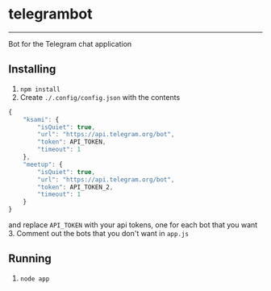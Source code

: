 # telegrambot
-----
Bot for the Telegram chat application

## Installing
1. `npm install`
2. Create `./.config/config.json` with the contents
```javascript
{
    "ksami": {
        "isQuiet": true,
        "url": "https://api.telegram.org/bot",
        "token": API_TOKEN,
        "timeout": 1
    },
    "meetup": {
        "isQuiet": true,
        "url": "https://api.telegram.org/bot",
        "token": API_TOKEN_2,
        "timeout": 1
    }
}
```
and replace `API_TOKEN` with your api tokens, one for each bot that you want  
3. Comment out the bots that you don't want in `app.js`  

## Running
1. `node app`
